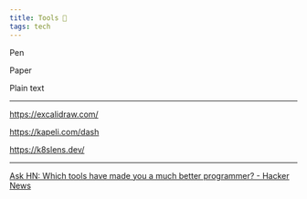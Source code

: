 ```yaml
---
title: Tools 🔨
tags: tech
--- 
```


Pen 

Paper 

Plain text 

---

<https://excalidraw.com/>

<https://kapeli.com/dash>

<https://k8slens.dev/>

---

[Ask HN: Which tools have made you a much better programmer? - Hacker News](https://news.ycombinator.com/item?id=23468193)
